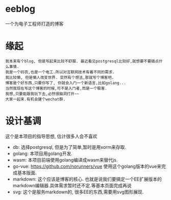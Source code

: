 # eeblog
一个为电子工程师打造的博客

# 缘起
    我本来有个blog, 但是写起来比较不舒服. 最近看见postgresql比较好,就想要不要搞点什么事情.
    我是一个码农,也是一个电工.所以对互联网技术有着不同的需求. 
    我比较懒, 但是懒人改变世界. 突然有个想法,那就写个博客吧.
    博客是个好东西,只要你写了, 你就会入门一个新语言,比如golang...
    当然我现在写这个博客的时候,可不是入门者,而是一个极客.
    我想,只要能跟我玩下去,必然很脑洞打开~~
    大家一起来.有机会建个wechat群.

# 设计基调

这个是本项目的指导思想, 估计很多人会不喜欢

* db: 选择postgresql, 但是为了简单,暂时是用xorm来存取.
* golang: 本项目用golang开发. 
* wasm: 本项目前端使用golang编译成wasm来替代js.
* go-vue: https://github.com/norunners/vue 使用这个golang版本的vue来完成基本版面.
* markdown: 这个应该是博客的核心. 也就是说我们要搞定一个EE扩展版本的markdown编辑器.具体需求暂时还不定.等基本页面完成再说
* svg: 这个是服务markdown的, 很多EE的东西,需要用svg图形展现.